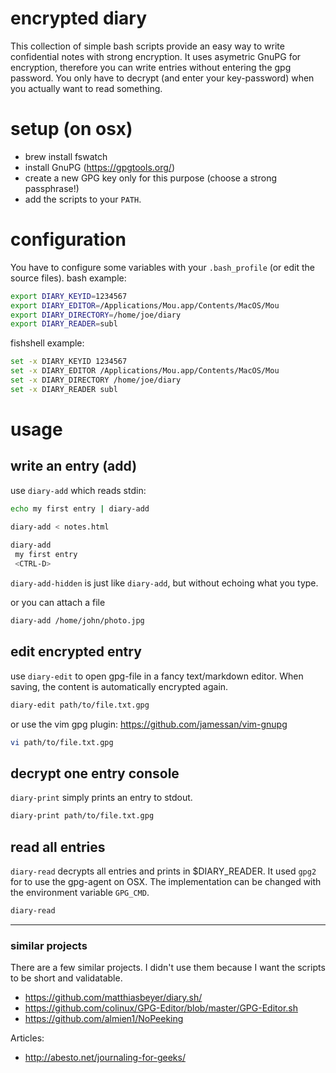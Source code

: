 # encrypted diary 
This collection of simple bash scripts provide an easy way to write  confidential notes with strong encryption. It uses asymetric GnuPG for encryption,  therefore you can write entries without entering the gpg password. You only have to decrypt (and enter your key-password) when you actually want to read something. 


# setup (on osx)
 * brew install fswatch 
 * install GnuPG  (https://gpgtools.org/)
 * create a new GPG key only for this purpose (choose a strong passphrase!)
 * add the scripts to your `PATH`. 

# configuration 
You have to configure some variables with your ``.bash_profile`` (or edit the source files). bash example: 

```bash
export DIARY_KEYID=1234567
export DIARY_EDITOR=/Applications/Mou.app/Contents/MacOS/Mou
export DIARY_DIRECTORY=/home/joe/diary
export DIARY_READER=subl
```
    
fishshell example:

```bash
set -x DIARY_KEYID 1234567
set -x DIARY_EDITOR /Applications/Mou.app/Contents/MacOS/Mou
set -x DIARY_DIRECTORY /home/joe/diary
set -x DIARY_READER subl
```

# usage 
## write an entry (add)
use ``diary-add`` which reads stdin: 

```bash
echo my first entry | diary-add

diary-add < notes.html
    
diary-add
 my first entry
 <CTRL-D>
 ```
     
`diary-add-hidden` is just like `diary-add`, but without echoing what you type. 
     
or you can attach a file

```bash
diary-add /home/john/photo.jpg
```

## edit encrypted entry
use ``diary-edit`` to open gpg-file in a fancy text/markdown editor. When saving, the content is automatically encrypted again. 

```bash
diary-edit path/to/file.txt.gpg
```
or use the vim gpg plugin: https://github.com/jamessan/vim-gnupg

```bash
vi path/to/file.txt.gpg
```

## decrypt one entry console
``diary-print`` simply prints an entry to stdout. 

```bash
diary-print path/to/file.txt.gpg
```

## read all entries
``diary-read`` decrypts all entries and prints in $DIARY_READER. It used `gpg2` for to use the gpg-agent on OSX. The implementation can be changed with the environment variable `GPG_CMD`.

```bash
diary-read
```

----

### similar projects
There are a few similar projects. I didn't use them because I want the scripts to be short and validatable. 

* https://github.com/matthiasbeyer/diary.sh/
* https://github.com/colinux/GPG-Editor/blob/master/GPG-Editor.sh
* https://github.com/almien1/NoPeeking

Articles: 
 * http://abesto.net/journaling-for-geeks/
